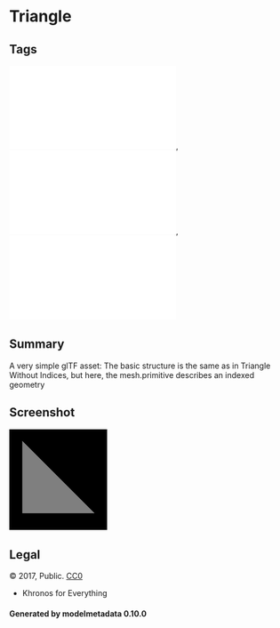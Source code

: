 # Triangle

## Tags

![sharable](./README-sharable.md), ![no-author](./README-no-author.md), ![issues](./README-issues.md)

## Summary

A very simple glTF asset: The basic structure is the same as in Triangle Without Indices, but here, the mesh.primitive describes an indexed geometry

## Screenshot

![screenshot](screenshot/screenshot.png)

## Legal

&copy; 2017, Public. [CC0](https://creativecommons.org/publicdomain/zero/1.0/legalcode)

 - Khronos for Everything

#### Generated by modelmetadata 0.10.0